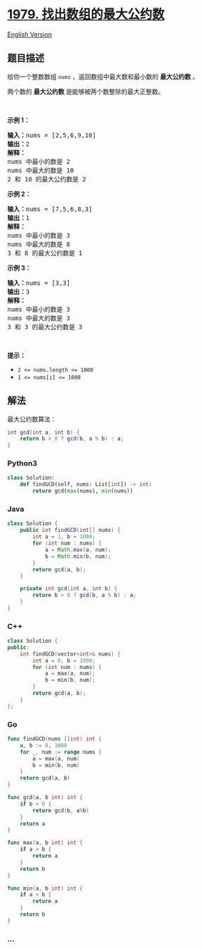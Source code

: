 # [1979. 找出数组的最大公约数](https://leetcode.cn/problems/find-greatest-common-divisor-of-array)

[English Version](/solution/1900-1999/1979.Find%20Greatest%20Common%20Divisor%20of%20Array/README_EN.md)

## 题目描述

<!-- 这里写题目描述 -->

<p>给你一个整数数组 <code>nums</code> ，返回数组中最大数和最小数的 <strong>最大公约数</strong> 。</p>

<p>两个数的&nbsp;<strong>最大公约数</strong> 是能够被两个数整除的最大正整数。</p>

<p>&nbsp;</p>

<p><strong>示例 1：</strong></p>

<pre><strong>输入：</strong>nums = [2,5,6,9,10]
<strong>输出：</strong>2
<strong>解释：</strong>
nums 中最小的数是 2
nums 中最大的数是 10
2 和 10 的最大公约数是 2
</pre>

<p><strong>示例 2：</strong></p>

<pre><strong>输入：</strong>nums = [7,5,6,8,3]
<strong>输出：</strong>1
<strong>解释：</strong>
nums 中最小的数是 3
nums 中最大的数是 8
3 和 8 的最大公约数是 1
</pre>

<p><strong>示例 3：</strong></p>

<pre><strong>输入：</strong>nums = [3,3]
<strong>输出：</strong>3
<strong>解释：</strong>
nums 中最小的数是 3
nums 中最大的数是 3
3 和 3 的最大公约数是 3
</pre>

<p>&nbsp;</p>

<p><strong>提示：</strong></p>

<ul>
	<li><code>2 &lt;= nums.length &lt;= 1000</code></li>
	<li><code>1 &lt;= nums[i] &lt;= 1000</code></li>
</ul>

## 解法

<!-- 这里可写通用的实现逻辑 -->

最大公约数算法：

```java
int gcd(int a, int b) {
	return b > 0 ? gcd(b, a % b) : a;
}
```

<!-- tabs:start -->

### **Python3**

<!-- 这里可写当前语言的特殊实现逻辑 -->

```python
class Solution:
    def findGCD(self, nums: List[int]) -> int:
        return gcd(max(nums), min(nums))
```

### **Java**

<!-- 这里可写当前语言的特殊实现逻辑 -->

```java
class Solution {
    public int findGCD(int[] nums) {
        int a = 1, b = 1000;
        for (int num : nums) {
            a = Math.max(a, num);
            b = Math.min(b, num);
        }
        return gcd(a, b);
    }

    private int gcd(int a, int b) {
        return b > 0 ? gcd(b, a % b) : a;
    }
}
```

### **C++**

```cpp
class Solution {
public:
    int findGCD(vector<int>& nums) {
        int a = 0, b = 1000;
        for (int num : nums) {
            a = max(a, num);
            b = min(b, num);
        }
        return gcd(a, b);
    }
};
```

### **Go**

```go
func findGCD(nums []int) int {
	a, b := 0, 1000
	for _, num := range nums {
		a = max(a, num)
		b = min(b, num)
	}
	return gcd(a, b)
}

func gcd(a, b int) int {
	if b > 0 {
		return gcd(b, a%b)
	}
	return a
}

func max(a, b int) int {
	if a > b {
		return a
	}
	return b
}

func min(a, b int) int {
	if a < b {
		return a
	}
	return b
}
```

### **...**

```

```

<!-- tabs:end -->
